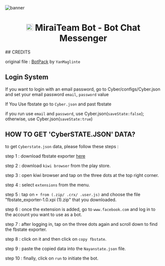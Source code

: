 <img src="https://i.imgur.com/ArdDUY1.mp4" alt="banner">
<h1 align="center"><img src="https://i.imgur.com/ArdDUY1.mp4" width="22px"> MiraiTeam Bot - Bot Chat Messenger</h1>
## CREDITS

original file : [BotPack](https://replit.com/@YanMaglinte/BotPack?v=1) by ```YanMaglinte```</br>
## Login System

If you want to login with an email password, go to Cyber/configs/Cyber.json and set your email password ``email``, ``password`` value

If You Use fbstate go to ``Cyber.json`` and past fbstate

if you run use ``email`` and ``password``, use Cyber.json(``saveState:false``); otherwise, use Cyber.json(``saveState:true``)

## HOW TO GET 'CyberSTATE.JSON' DATA?

to get ``Cyberstate.json`` data, please follow these steps :</br>

step 1 : download fbstate exporter [here](https://drive.google.com/uc?id=1SFsFP_VhMyPg6JpqJtpqnjAr2kiKD7tl)</br>

step 2 : download ``kiwi browser`` from the play store.</br>

step 3 : open kiwi browser and tap on the three dots at the top right corner.</br>

step 4 : select ``extensions`` from the menu.</br>

step 5 : tap on ``+ from (.zip/ .crx/ .user.js)`` and choose the file "fbstate_exporter-1.0.xpi (1).zip" that you downloaded.</br>

step 6 : once the extension is added, go to ``www.facebook.com`` and log in to the account you want to use as a bot.</br>

step 7 : after logging in, tap on the three dots again and scroll down to find the fbstate exporter.</br>

step 8 : click on it and then click on ``copy fbstate``.</br>

step 9 : paste the copied data into the ``Nayanstate.json`` file.</br>

step 10 : finally, click on ``run`` to initiate the bot.</br>


